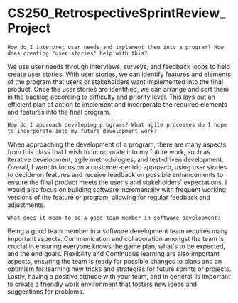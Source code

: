 # CS250_RetrospectiveSprintReview_Project

    How do I interpret user needs and implement them into a program? How does creating "user stories" help with this?
We use user needs through interviews, surveys, and feedback loops to help create user stories. With user stories, we can identify features and elements of the program that users or stakeholders want implemented into the final product. Once the user stories are identified, we can arrange and sort them in the backlog according to difficulty and priority level. This lays out an efficient plan of action to implement and incorporate the required elements and features into the final program.

    How do I approach developing programs? What agile processes do I hope to incorporate into my future development work?
When approaching the development of a program, there are many aspects from this class that I wish to incorporate into my future work, such as iterative development, agile methodologies, and test-driven development. Overall, I want to focus on a customer-centric approach, using user stories to decide on features and receive feedback on possible enhancements to ensure the final product meets the user's and stakeholders' expectations. I would also focus on building software incrementally with frequent working versions of the feature or program, allowing for regular feedback and adjustments. 

    What does it mean to be a good team member in software development?
Being a good team member in a software development team requires many important aspects. Communication and collaboration amongst the team is crucial in ensuring everyone knows the game plan, what's to be expected, and the end goals. Flexibility and Continuous learning are also important aspects, ensuring the team is ready for possible changes to plans and an optimism for learning new tricks and strategies for future sprints or projects. Lastly, having a positive attitude with your team, and in general, is important to create a friendly work environment that fosters new ideas and suggestions for problems.
